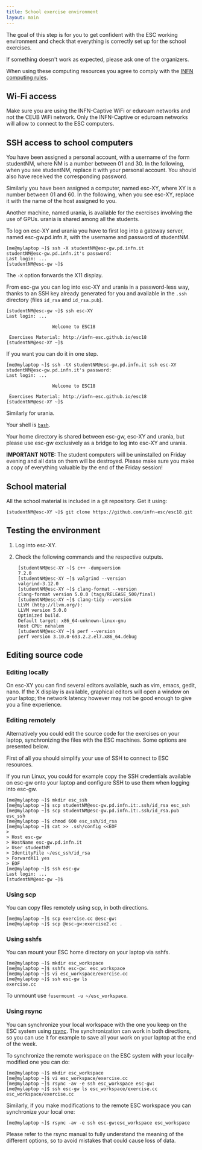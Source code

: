 ```yaml
---
title: School exercise environment
layout: main
---
```


The goal of this step is for you to get confident with the ESC working
environment and check that everything is correctly set up for the
school exercises.

If something doesn't work as expected, please ask one of the
organizers.

When using these computing resources you agree to comply with the [INFN
computing rules](http://www.ac.infn.it/accesso_risorse_informatiche/en_regulations.pdf).

## Wi-Fi access

Make sure you are using the INFN-Captive WiFi or eduroam networks and
not the CEUB WiFi network. Only the INFN-Captive or eduroam networks
will allow to connect to the ESC computers.

## SSH access to school computers

You have been assigned a personal account, with a username of the form
studentNM, where NM is a number between 01 and 30. In the following,
when you see studentNM, replace it with your personal account. You
should also have received the corresponding password.

Similarly you have been assigned a computer, named esc-XY, where XY is
a number between 01 and 60. In the following, when you see esc-XY,
replace it with the name of the host assigned to you.

Another machine, named urania, is available for the exercises
involving the use of GPUs. urania is shared among all the students.

To log on esc-XY and urania you have to first log into a gateway
server, named esc-gw.pd.infn.it, with the username and password of
studentNM.

	[me@mylaptop ~]$ ssh -X studentNM@esc-gw.pd.infn.it
	studentNM@esc-gw.pd.infn.it's password:
	Last login: ...
	[studentNM@esc-gw ~]$

The `-X` option forwards the X11 display.

From esc-gw you can log into esc-XY and urania in a password-less way,
thanks to an SSH key already generated for you and available in the
`.ssh` directory (files `id_rsa` and `id_rsa.pub`).

	[studentNM@esc-gw ~]$ ssh esc-XY
	Last login: ...

	                 Welcome to ESC18

	 Exercises Material: http://infn-esc.github.io/esc18
	[studentNM@esc-XY ~]$

If you want you can do it in one step.

    [me@mylaptop ~]$ ssh -tX studentNM@esc-gw.pd.infn.it ssh esc-XY
	studentNM@esc-gw.pd.infn.it's password:
	Last login: ...

	                 Welcome to ESC18

	 Exercises Material: http://infn-esc.github.io/esc18
	[studentNM@esc-XY ~]$

Similarly for urania.

Your shell is [`bash`](http://www.gnu.org/s/bash).

Your home directory is shared between esc-gw, esc-XY and urania, but
please use esc-gw exclusively as a bridge to log into esc-XY and
urania.

<div class="alert alert-danger" role="alert">
<strong>IMPORTANT NOTE:</strong> The student computers will be uninstalled on Friday
evening and all data on them will be destroyed. Please make sure you make
a copy of everything valuable by the end of the Friday session!
</div>

## School material

All the school material is included in a git repository. Get it using:

    [studentNM@esc-XY ~]$ git clone https://github.com/infn-esc/esc18.git

## Testing the environment

1. Log into esc-XY.

2. Check the following commands and the respective outputs.

		[studentNM@esc-XY ~]$ c++ -dumpversion
		7.2.0
		[studentNM@esc-XY ~]$ valgrind --version
		valgrind-3.12.0
		[studentNM@esc-XY ~]$ clang-format --version
		clang-format version 5.0.0 (tags/RELEASE_500/final)
		[studentNM@esc-XY ~]$ clang-tidy --version
		LLVM (http://llvm.org/):
		LLVM version 5.0.0
		Optimized build.
		Default target: x86_64-unknown-linux-gnu
		Host CPU: nehalem
		[studentNM@esc-XY ~]$ perf --version
		perf version 3.10.0-693.2.2.el7.x86_64.debug

## Editing source code

### Editing locally

On esc-XY you can find several editors available, such as vim, emacs,
gedit, nano. If the X display is available, graphical editors
will open a window on your laptop; the network latency however may not
be good enough to give you a fine experience.

### Editing remotely

Alternatively you could edit the source code for the exercises on your
laptop, synchronizing the files with the ESC machines. Some options
are presented below.

First of all you should simplify your use of SSH to connect to ESC
resources.

If you run Linux, you could for example copy the SSH credentials
available on esc-gw onto your laptop and configure SSH to use them
when logging into esc-gw.

	[me@mylaptop ~]$ mkdir esc_ssh
	[me@mylaptop ~]$ scp studentNM@esc-gw.pd.infn.it:.ssh/id_rsa esc_ssh
	[me@mylaptop ~]$ scp studentNM@esc-gw.pd.infn.it:.ssh/id_rsa.pub esc_ssh
	[me@mylaptop ~]$ chmod 600 esc_ssh/id_rsa
	[me@mylaptop ~]$ cat >> .ssh/config <<EOF
	>
	> Host esc-gw
	> HostName esc-gw.pd.infn.it
	> User studentNM
	> IdentityFile ~/esc_ssh/id_rsa
	> ForwardX11 yes
	> EOF
	[me@mylaptop ~]$ ssh esc-gw
	Last login: ...
	[studentNM@esc-gw ~]$

### Using scp

You can copy files remotely using scp, in both directions.

	[me@mylaptop ~]$ scp exercise.cc @esc-gw:
	[me@mylaptop ~]$ scp @esc-gw:exercise2.cc .

### Using sshfs

You can mount your ESC home directory on your laptop via sshfs.

	[me@mylaptop ~]$ mkdir esc_workspace
	[me@mylaptop ~]$ sshfs esc-gw: esc_workspace
	[me@mylaptop ~]$ vi esc_workspace/exercise.cc
	[me@mylaptop ~]$ ssh esc-gw ls
	exercise.cc

To unmount use `fusermount -u ~/esc_workspace`.

### Using rsync

You can synchronize your local workspace with the one you keep on the
ESC system using [rsync](http://rsync.samba.org/). The synchronization
can work in both directions, so you can use it for example to save all
your work on your laptop at the end of the week.

To synchronize the remote workspace on the ESC system with your
locally-modified one you can do:

	[me@mylaptop ~]$ mkdir esc_workspace
	[me@mylaptop ~]$ vi esc_workspace/exercise.cc
	[me@mylaptop ~]$ rsync -av -e ssh esc_workspace esc-gw:
	[me@mylaptop ~]$ ssh esc-gw ls esc_workspace/exercise.cc
	esc_workspace/exercise.cc

Similarly, if you make modifications to the remote ESC workspace you
can synchronize your local one:

    [me@mylaptop ~]$ rsync -av -e ssh esc-gw:esc_workspace esc_workspace

Please refer to the rsync manual to fully understand the meaning of
the different options, so to avoid mistakes that could cause loss of
data.
